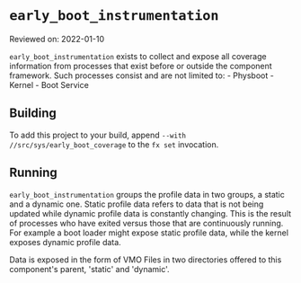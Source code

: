 # `early_boot_instrumentation`

Reviewed on: 2022-01-10

`early_boot_instrumentation` exists to collect and expose all coverage information from
processes that exist before or outside the component framework. Such processes consist
and are not limited to:
    - Physboot
    - Kernel
    - Boot Service


## Building

To add this project to your build, append `--with
//src/sys/early_boot_coverage` to the `fx set` invocation.

## Running

`early_boot_instrumentation` groups the profile data in two groups, a static and a dynamic one.
Static profile data refers to data that is not being updated while dynamic profile data
is constantly changing. This is the result of processes who have exited versus those that
are continuously running. For example a boot loader might expose static profile data, while
the kernel exposes dynamic profile data.

Data is exposed in the form of VMO Files in two directories offered to this component's parent,
'static' and 'dynamic'.
